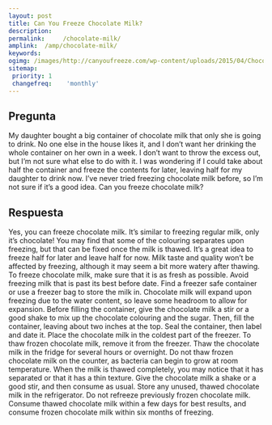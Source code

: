 ```yaml
---
layout: post
title: Can You Freeze Chocolate Milk?  
description: 
permalink:     /chocolate-milk/
amplink:  /amp/chocolate-milk/
keywords: 
ogimg: /images/http://canyoufreeze.com/wp-content/uploads/2015/04/Chocolate-Milk-2-200x300.jpeg.png
sitemap:
 priority: 1
 changefreq:    'monthly'
---
```




## Pregunta

 My daughter bought a big container of chocolate milk that only she is going to drink. No one else in the house likes it, and I don’t want her drinking the whole container on her own in a week. I don’t want to throw the excess out, but I’m not sure what else to do with it. I was wondering if I could take about half the container and freeze the contents for later, leaving half for my daughter to drink now. I’ve never tried freezing chocolate milk before, so I’m not sure if it’s a good idea. Can you freeze chocolate milk?

## Respuesta

 Yes, you can freeze chocolate milk. It’s similar to freezing regular milk, only it’s chocolate! You may find that some of the colouring separates upon freezing, but that can be fixed once the milk is thawed. It’s a great idea to freeze half for later and leave half for now. Milk taste and quality won’t be affected by freezing, although it may seem a bit more watery after thawing. 
To freeze chocolate milk, make sure that it is as fresh as possible. Avoid freezing milk that is past its best before date. Find a freezer safe container or use a freezer bag to store the milk in. Chocolate milk will expand upon freezing due to the water content, so leave some headroom to allow for expansion. Before filling the container, give the chocolate milk a stir or a good shake to mix up the chocolate colouring and the sugar. Then, fill the container, leaving about two inches at the top. Seal the container, then label and date it. Place the chocolate milk in the coldest part of the freezer. 
To thaw frozen chocolate milk, remove it from the freezer. Thaw the chocolate milk in the fridge for several hours or overnight. Do not thaw frozen chocolate milk on the counter, as bacteria can begin to grow at room temperature. When the milk is thawed completely, you may notice that it has separated or that it has a thin texture. Give the chocolate milk a shake or a good stir, and then consume as usual. Store any unused, thawed chocolate milk in the refrigerator. Do not refreeze previously frozen chocolate milk. Consume thawed chocolate milk within a few days for best results, and consume frozen chocolate milk within six months of freezing. 